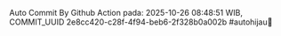 Auto Commit By Github Action pada: 2025-10-26 08:48:51 WIB, COMMIT_UUID 2e8cc420-c28f-4f94-beb6-2f328b0a002b #autohijau🗿
